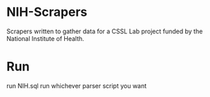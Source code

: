 # NIH-Scrapers

Scrapers written to gather data for a CSSL Lab project funded by the National Institute of Health.

# Run

  run NIH.sql
  run whichever parser script you want
